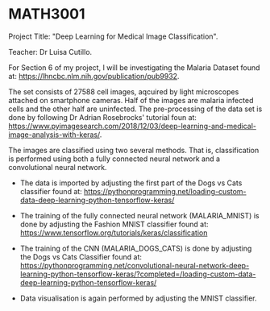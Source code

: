 # MATH3001
Project Title: "Deep Learning for Medical Image Classification".

Teacher: Dr Luisa Cutillo.

For Section 6 of my project, I will be investigating the Malaria Dataset found at: https://lhncbc.nlm.nih.gov/publication/pub9932.

The set consists of 27588 cell images, aqcuired by light microscopes attached on smartphone cameras. Half of the images are malaria infected cells and the other half are uninfected. The pre-processing of the data set is done by following Dr Adrian Rosebrocks' tutorial foun at: https://www.pyimagesearch.com/2018/12/03/deep-learning-and-medical-image-analysis-with-keras/. 

The images are classified using two several methods. That is, classification is performed using both a fully connected neural network and a convolutional neural network. 

* The data is imported by adjusting the first part of the Dogs vs Cats classifier found at: https://pythonprogramming.net/loading-custom-data-deep-learning-python-tensorflow-keras/

* The training of the fully connected neural network (MALARIA_MNIST) is done by adjusting the Fashion MNIST classifier found at: https://www.tensorflow.org/tutorials/keras/classification

* The training of the CNN (MALARIA_DOGS_CATS) is done by adjusting the Dogs vs Cats Classifier found at: https://pythonprogramming.net/convolutional-neural-network-deep-learning-python-tensorflow-keras/?completed=/loading-custom-data-deep-learning-python-tensorflow-keras/

* Data visualisation is again performed by adjusting the MNIST classifier.
